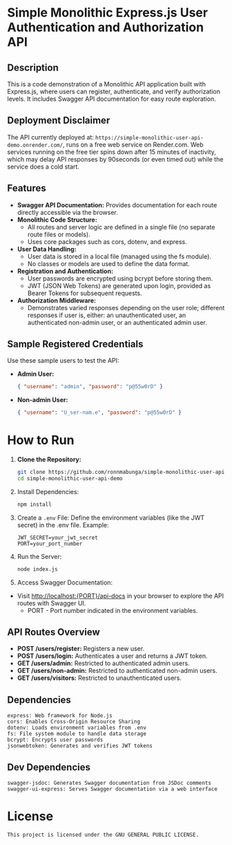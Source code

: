# Simple Monolithic Express.js User Authentication and Authorization API

## Description

This is a code demonstration of a Monolithic API application built with Express.js, where users can register, authenticate, and verify authorization levels. It includes Swagger API documentation for easy route exploration.

## Deployment Disclaimer

The API currently deployed at: `https://simple-monolithic-user-api-demo.onrender.com/`, runs on a free web service on Render.com. Web services running on the free tier spins down after 15 minutes of inactivity, which may delay API responses by 90seconds (or even timed out) while the service does a cold start. 

## Features

-   **Swagger API Documentation:** Provides documentation for each route directly accessible via the browser.
-   **Monolithic Code Structure:**
    -   All routes and server logic are defined in a single file (no separate route files or models).
    -   Uses core packages such as cors, dotenv, and express.
-   **User Data Handling:**
    -   User data is stored in a local file (managed using the fs module).
    -   No classes or models are used to define the data format.
-   **Registration and Authentication:**
    -   User passwords are encrypted using bcrypt before storing them.
    -   JWT (JSON Web Tokens) are generated upon login, provided as Bearer Tokens for subsequent requests.
-   **Authorization Middleware:**
    -   Demonstrates varied responses depending on the user role; different responses if user is, either: an unauthenticated user, an authenticated non-admin user, or an authenticated admin user.

## Sample Registered Credentials

Use these sample users to test the API:

-   **Admin User:**
    ```json
    { "username": "admin", "password": "p@55w0rD" }
    ```
-   **Non-admin User:**
    ```json
    { "username": "U_ser-nam.e", "password": "p@55w0rD" }
    ```

# How to Run

1.  **Clone the Repository:**

    ```bash
    git clone https://github.com/ronnmabunga/simple-monolithic-user-api-demo
    cd simple-monolithic-user-api-demo
    ```

2.  Install Dependencies:

    ```bash
    npm install
    ```

3.  Create a `.env` File:
    Define the environment variables (like the JWT secret) in the .env file. Example:

    ```env
    JWT_SECRET=your_jwt_secret
    PORT=your_port_number
    ```

4.  Run the Server:

    ```bash
    node index.js
    ```

5.  Access Swagger Documentation:

-   Visit <http://localhost:{PORT}/api-docs> in your browser to explore the API routes with Swagger UI.
      - PORT - Port number indicated in the environment variables.

## API Routes Overview

-   **POST /users/register:** Registers a new user.
-   **POST /users/login:** Authenticates a user and returns a JWT token.
-   **GET /users/admin:** Restricted to authenticated admin users.
-   **GET /users/non-admin:** Restricted to authenticated non-admin users.
-   **GET /users/visitors:** Restricted to unauthenticated users.

## Dependencies

    express: Web framework for Node.js
    cors: Enables Cross-Origin Resource Sharing
    dotenv: Loads environment variables from .env
    fs: File system module to handle data storage
    bcrypt: Encrypts user passwords
    jsonwebtoken: Generates and verifies JWT tokens

## Dev Dependencies

    swagger-jsdoc: Generates Swagger documentation from JSDoc comments
    swagger-ui-express: Serves Swagger documentation via a web interface

# License

    This project is licensed under the GNU GENERAL PUBLIC LICENSE.
